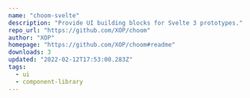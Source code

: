 ```yaml
---
name: "choom-svelte"
description: "Provide UI building blocks for Svelte 3 prototypes."
repo_url: "https://github.com/XOP/choom"
author: "XOP"
homepage: "https://github.com/XOP/choom#readme"
downloads: 3
updated: "2022-02-12T17:53:00.283Z"
tags: 
  - ui
  - component-library
---
```


